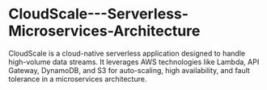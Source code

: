 # CloudScale---Serverless-Microservices-Architecture
CloudScale is a cloud-native serverless application designed to handle high-volume data streams. It leverages AWS technologies like Lambda, API Gateway, DynamoDB, and S3 for auto-scaling, high availability, and fault tolerance in a microservices architecture.
